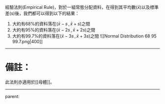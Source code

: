 經驗法則(Empirical Rule)，對於一組常態分配資料，在得到其平均數($\bar{x}$)以及標準差(s)後，我們都可以得到以下的結果：
1. 大約有68%的資料落在($\bar{x}-s\,,\,\bar{x}+s$)之間
2. 大約有95%的資料落在($\bar{x}-2s\,,\,\bar{x}+2s$)之間
3. 大約有99.7%的資料落在($\bar{x}-3s\,,\,\bar{x}+3s$)之間
![[Normal Distribution 68 95 99.7.png|400]]
- - -
# 備註：
此法則亦適用於[[母體]]。
- - -
parent: